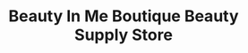 ---
title: "Beauty In Me Boutique Beauty Supply Store"
url: /smithfield/beauty-in-me-boutique-beauty-supply-store/
shop: beauty
---